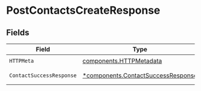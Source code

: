 # PostContactsCreateResponse


## Fields

| Field                                                                                   | Type                                                                                    | Required                                                                                | Description                                                                             |
| --------------------------------------------------------------------------------------- | --------------------------------------------------------------------------------------- | --------------------------------------------------------------------------------------- | --------------------------------------------------------------------------------------- |
| `HTTPMeta`                                                                              | [components.HTTPMetadata](../../models/components/httpmetadata.md)                      | :heavy_check_mark:                                                                      | N/A                                                                                     |
| `ContactSuccessResponse`                                                                | [*components.ContactSuccessResponse](../../models/components/contactsuccessresponse.md) | :heavy_minus_sign:                                                                      | Successful create.                                                                      |